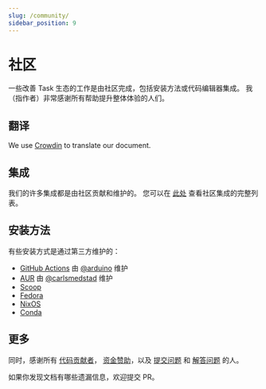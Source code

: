 ```yaml
---
slug: /community/
sidebar_position: 9
---
```


# 社区

一些改善 Task 生态的工作是由社区完成，包括安装方法或代码编辑器集成。 我（指作者）非常感谢所有帮助提升整体体验的人们。

## 翻译

We use [Crowdin](https://crowdin.com/project/taskfile) to translate our document.

## 集成

我们的许多集成都是由社区贡献和维护的。 您可以在 [此处](/integrations#社区集成) 查看社区集成的完整列表。

## 安装方法

有些安装方式是通过第三方维护的：

- [GitHub Actions](https://github.com/arduino/setup-task) 由 [@arduino](https://github.com/arduino) 维护
- [AUR](https://aur.archlinux.org/packages/go-task-bin) 由 [@carlsmedstad](https://github.com/carlsmedstad) 维护
- [Scoop](https://github.com/ScoopInstaller/Main/blob/master/bucket/task.json)
- [Fedora](https://packages.fedoraproject.org/pkgs/golang-github-task/go-task/)
- [NixOS](https://github.com/NixOS/nixpkgs/blob/master/pkgs/development/tools/go-task/default.nix)
- [Conda](https://github.com/conda-forge/go-task-feedstock/)

## 更多

同时，感谢所有 [代码贡献者](https://github.com/newrelic-forks/task/graphs/contributors)， [资金赞助](https://opencollective.com/task)，以及 [提交问题](https://github.com/newrelic-forks/task/issues?q=is%3Aissue) 和 [解答问题](https://github.com/newrelic-forks/task/discussions) 的人。

如果你发现文档有哪些遗漏信息，欢迎提交 PR。
